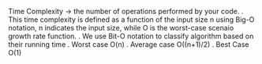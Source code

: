Time Complexity -> the number of operations performed by your code.
  . This time complexity is defined as a function of the input size n using Big-O notation, n indicates the input size, while O is the worst-case scenaio growth rate function.
  . We use Bit-O notation to classify algorithm based on their running time
  . Worst case O(n)
  . Average case O((n+1)/2)
  . Best Case O(1)
  
